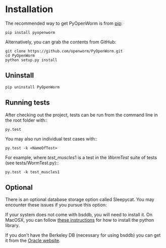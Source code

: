 Installation
============
The recommended way to get PyOpenWorm is from [pip](http://pip.readthedocs.org/en/latest/installing.html):

    pip install pyopenworm

Alternatively, you can grab the contents from GitHub:

    git clone https://github.com/openworm/PyOpenWorm.git
    cd PyOpenWorm
    python setup.py install

Uninstall
----------

    pip uninstall PyOpenWorm

Running tests
-------------

After checking out the project, tests can be run from the command line in the root folder with::

    py.test

You may also run individual test cases with::

    py.test -k <NameOfTest>

For example, where *test_muscles*1 is a test in the *WormTest* suite of tests (see tests/WormTest.py)::

    py.test -k test_muscles1


Optional
--------
There is an optional database storage option called Sleepycat. You may encounter these issues if you pursue this option:

If your system does not come with bsddb, you will need to install it. On MacOSX, you can follow 
[these instructions](http://stackoverflow.com/questions/16003224/installing-bsddb-package-python) for how to install 
the python library.

If you don't have the Berkeley DB (necessary for using bsddb) you can get it from the [Oracle website](http://www.oracle.com/technetwork/database/database-technologies/berkeleydb/overview/index-085366.html).
